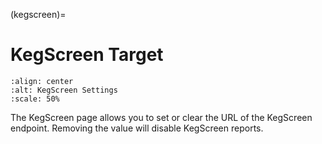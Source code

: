 (kegscreen)=

# KegScreen Target

```{image} kegscreen.png
:align: center
:alt: KegScreen Settings
:scale: 50%
```

The KegScreen page allows you to set or clear the URL of the KegScreen endpoint. Removing the value will disable KegScreen reports.
